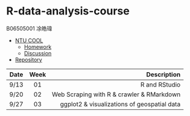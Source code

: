 # R-data-analysis-course

B06505001 凃皓瑋

- [NTU COOL](https://cool.ntu.edu.tw/courses/73)
  - [Homework](https://cool.ntu.edu.tw/courses/73/assignments)
  - [Discussion](https://cool.ntu.edu.tw/courses/73/discussion_topics)
- [Repository](https://github.com/teric1024/107-1-R-data-analysis-course)

| Date | Week | Description
|------|:----:|-----------:
|9/13  | 01   | R and RStudio
|9/20  | 02   | Web Scraping with R & crawler & RMarkdown
|9/27  | 03   | ggplot2 & visualizations of geospatial data
